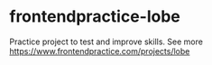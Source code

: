 # frontendpractice-lobe
Practice project to test and improve skills. See more https://www.frontendpractice.com/projects/lobe
